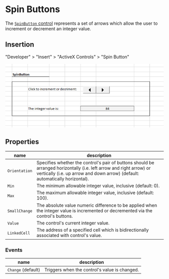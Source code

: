 # Spin Buttons

The [`SpinButton` control](https://msdn.microsoft.com/en-us/VBA/Language-Reference-VBA/articles/spinbutton-control) represents a set of arrows which allow the user to increment or decrement an integer value.

## Insertion

"Developer" > "Insert" > "ActiveX Controls" > "Spin Button"

![a screenshot of a pair of buttons: a left arrow and a right arrow.](/img/notes/activex-controls/spin-button.png)

## Properties

name | description
--- | ---
`Orientation` | Specifies whether the control's pair of buttons should be arranged horizontally (i.e. left arrow and right arrow) or vertically (i.e. up arrow and down arrow) (default: automatically horizontal).
`Min` | The minimum allowable integer value, inclusive (default: 0).
`Max` | The maximum allowable integer value, inclusive (default: 100).
`SmallChange` | The absolute value numeric difference to be applied when the integer value is incremented or decremented via the control's buttons.
`Value` | The control's current integer value.
`LinkedCell` | The address of a specified cell which is bidirectionally associated with control's value.

### Events

name | description
--- | ---
`Change` (default) | Triggers when the control's value is changed.
